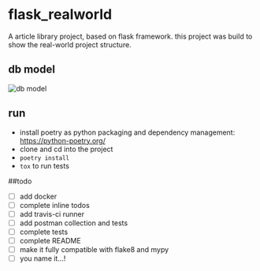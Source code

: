 # flask_realworld
A article library project, based on flask framework. 
this project was build to show the real-world project structure.

## db model

![db model](/home/hamed/Sync/projects/flask_realworld/doc/main.png)

## run
- install poetry as python packaging and dependency management: https://python-poetry.org/
- clone and cd into the project
- `poetry install`
- `tox` to run tests

##todo
- [ ] add docker
- [ ] complete inline todos
- [ ] add travis-ci runner
- [ ] add postman collection and tests
- [ ] complete tests
- [ ] complete README
- [ ] make it fully compatible with flake8 and mypy
- [ ] you name it...! 
